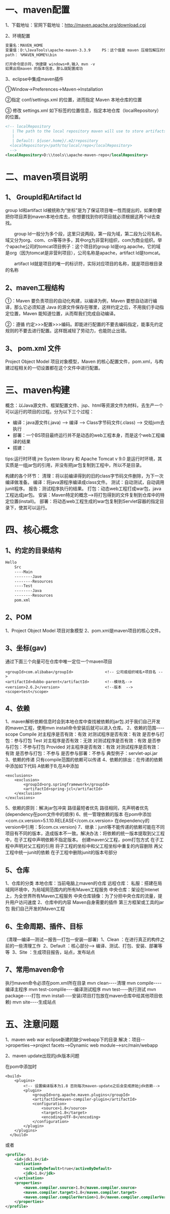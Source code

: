 # 一、maven配置

1、下载地址：官网下载地址：http://maven.apache.org/download.cgi 

2、环境配置

~~~txt
变量名：MAVEN_HOME
变量值：D:\JavaTools\apache-maven-3.3.9　　　PS：这个值是 maven 压缩包解压的位置
path： %MAVEN_HOME%\bin 

打开命令提示符，快捷键 windows+R.输入 mvn -v 
如果出现maven 的版本信息，那么就配置成功
~~~

3、eclipse中集成maven插件

①Window->Preferences->Maven->Installation 

②指定 conf/settings.xml 的位置，进而指定 Maven 本地仓库的位置

③ 修改 settings.xml 如下标签的位置信息，指定本地仓库（localRepository）的位置。

~~~xml
<!-- localRepository
   | The path to the local repository maven will use to store artifacts.
   |
   | Default: ${user.home}/.m2/repository
  <localRepository>/path/to/local/repo</localRepository>
  -->
<localRepository>D:\\tools\\apache-maven-repo</localRepository>
~~~

#  二、maven项目说明

## 1、 **GroupId和Artifact Id**

group Id和artifact Id被统称为“坐标”是为了保证项目唯一性而提出的，如果你要把你项目弄到maven本地仓库去，你想要找到你的项目就必须根据这两个id去查找。

　　group Id一般分为多个段，这里只说两段，第一段为域，第二段为公司名称。域又分为org、com、cn等等许多，其中org为非营利组织，com为商业组织。举个apache公司的tomcat项目例子：这个项目的group Id是org.apache，它的域是org（因为tomcat是非营利项目），公司名称是apache，artifact Id是tomcat。

　　artifact Id就是项目的唯一的标识符，实际对应项目的名称，就是项目根目录的名称

## 2、maven工程结构

①：Maven 要负责项目的自动化构建，以编译为例，Maven 要想自动进行编译，那么它必须知道 Java 的源文件保存在哪里，这样约定之后，不用我们手动指定位置，Maven 能知道位置，从而帮我们完成自动编译。

②：遵循 约定>>>配置>>>编码。即能进行配置的不要去编码指定，能事先约定规则的不要去进行配置。这样既减轻了劳动力，也能防止出错。

## 3、 **pom.xml 文件** 

Project Object Model 项目对象模型，Maven 的核心配置文件，pom.xml，与构建过程相关的一切设置都在这个文件中进行配置。 

# 三、maven构建

概念：以Java源文件、框架配置文件、jsp、html等资源文件为材料，去生产一个可以运行的项目的过程。分为以下三个过程：

- 编译：java源文件(.java) --> 编译 --> Class字节码文件(.class) --> 交给jvm去执行
- 部署：一个BS项目最终运行并不是动态的web工程本身，而是这个web工程编译的结果
- 搭建：

tips:运行时环境
	jre System library 和 Apache Tomcat v 9.0 是运行时环境，其实质是一组jar包的引用，并没有把jar包复制到工程中，所以不是目录。

构建的各个环节：
	清理：将以前编译得到的旧的class字节码文件删除，为下一次编译做准备。
	编译：将java源程序编译成class文件。
	测试：自动测试，自动调用junit程序。
	报告：测试程序执行的结果。
	打包：动态web工程打成war包，java工程达成jar包。
	安装：Maven特定的概念-->将打包得到的文件复制到仓库中的特定位置(install)。
	部署：将动态web工程生成的war包复制到Servlet容器的指定目录下，使其可以运行。

# 四、核心概念

## 1、约定的目录结构

~~~txt
Hello
    Src
    ----Main
    --------Jave
    --------Resources
    ----Test
    --------Java
    --------Resources
    pom.xml
~~~

## 2、POM

1、Project Object Model	项目对象模型
2、pom.xml是maven项目的核心文件。

## 3、坐标(gav)

通过下面三个向量可在仓库中唯一定位一个maven项目

~~~pom
<groupId>com.alibaba</groupId>				<!-- 公司或组织域名+项目名 -->
<artifactId>dubbo-parent</artifactId>		<!--模块名-->
<version>2.6.2</version>					<!--版本	-->
<scope>test</scope>
~~~

## 4、依赖

1、maven解析依赖信息时会到本地仓库中查找被依赖的jar包.对于我们自己开发的maven工程，使用mvn install命令安装后就可以进入仓库。
2、依赖的范围----scope
	Compile
			对主程序是否有效：有效
			对测试程序是否有效：有效
			是否参与打包：参与打包
	Test
			对主程序是否有效：无效
			对测试程序是否有效：有效
			是否参与打包：不参与打包
	Provided
			对主程序是否有效：有效
			对测试程序是否有效：有效
			是否参与打包：不参与
			是否参与部署：不参与
			典型例子：servlet-api.jar
3、依赖的传递
		只有compile范围的依赖可以传递
4、依赖的排出：在传递的依赖中添加如下代码	A依赖于B,在A中添加

~~~pom
<exclusions>
    <exclusion>
        <groupId>org.springframework</groupId>
        <artifactId>spring-jcl</artifactId>
    </exclusion>
</exclusions>
~~~

5、依赖的原则：解决jar包冲突
		路径最短者优先
		路径相同，先声明者优先(dependency在pom文件中的顺序)
6、统一管理依赖的版本
		在pom中添加
		<properties>
				<com.cx.version>5.1.10.RELEASE</com.cx.version>
		</properties>
		在dependency的version中引用：${com.cx.version}
7、继承：junit等不能传递的依赖可能在不同项目有不同的版本，造成版本不一致。解决办法：将依赖的统一版本提取到父工程中，在子工程中声明依赖不指定版本。
				创建maven父工程，pom打包方式
				在子工程中声明对父工程的引用
				将子工程的坐标中和父工程坐标中重复的内容删除
				再父工程中统一junit的依赖
				在子工程中删除junit的版本号部分

## 5、仓库

1、仓库的分类
		本地仓库：当前电脑上maven的仓库
		远程仓库：
				私服：搭建在局域网环境中，为局域网范围内的所有Maven工程服务
				中央仓库：架设在Intenet上，为全世界所有Maven工程服务
				中央仓库镜像：为了分担中央仓库的流量，提升用户访问速度
2、仓库中的内容
			Maven自身需要的插件
			第三方框架或工具的jar包
			我们自己开发的Maven工程

## 6、生命周期、插件、目标

​		(清理—编译—测试—报告—打包—安装—部署)
​	    1、Clean ：在进行真正的构件之前的一些清理工作
​		2、Default ：核心部分--> 编译、测试、打包、安装、部署等等
​		3、Site ：生成项目报告，站点，发布站点

## 7、常用maven命令

执行maven命令必须在pom.xml所在目录
	mvn clean----清理
	mvn compile----编译主程序
	mvn test-complile----编译测试程序
	mvn test----执行测试
	mvn package----打包
	mvn install----安装(项目打包放在maven仓库中给其他项目依赖)
	mvn site----生成站点

# 五、注意问题

1、maven web		war
	eclipse新建的缺少webapp下的目录
	解决：项目-->properties-->project facets-->Dynamic web module-->src/main/webapp

2、maven update出现的jdk版本问题

在pom中添加时

~~~pom
<build>
  	<plugins>
  		<!-- 设置编译版本为1.8 否则每次maven-update之后会变成原始jdk依赖-->
  		<plugin>
  			<groupId>org.apache.maven.plugins</groupId>
  			<artifactId>maven-compiler-plugin</artifactId>
  			<configuration>
  				<source>1.8</source>
  				<target>1.8</target>
  				<encoding>UTF-8</encoding>
  			</configuration>
  		</plugin>
  	</plugins>
  </build>
~~~

或者

```xml
<profile>
    <id>jdk1.8</id>
    <activation>
        <activeByDefault>true</activeByDefault>
        <jdk>1.8</jdk>
    </activation>
    <properties>
        <maven.compiler.source>1.8</maven.compiler.source>
        <maven.compiler.target>1.8</maven.compiler.target>
        <maven.compiler.compilerVersion>1.8</maven.compiler.compilerVersion>
    </properties>
</profile>
```

